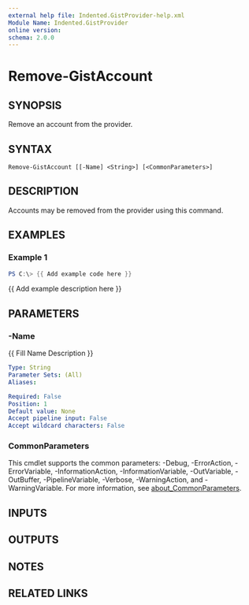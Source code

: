 ```yaml
---
external help file: Indented.GistProvider-help.xml
Module Name: Indented.GistProvider
online version:
schema: 2.0.0
---
```


# Remove-GistAccount

## SYNOPSIS
Remove an account from the provider.

## SYNTAX

```
Remove-GistAccount [[-Name] <String>] [<CommonParameters>]
```

## DESCRIPTION
Accounts may be removed from the provider using this command.

## EXAMPLES

### Example 1
```powershell
PS C:\> {{ Add example code here }}
```

{{ Add example description here }}

## PARAMETERS

### -Name
{{ Fill Name Description }}

```yaml
Type: String
Parameter Sets: (All)
Aliases:

Required: False
Position: 1
Default value: None
Accept pipeline input: False
Accept wildcard characters: False
```

### CommonParameters
This cmdlet supports the common parameters: -Debug, -ErrorAction, -ErrorVariable, -InformationAction, -InformationVariable, -OutVariable, -OutBuffer, -PipelineVariable, -Verbose, -WarningAction, and -WarningVariable. For more information, see [about_CommonParameters](http://go.microsoft.com/fwlink/?LinkID=113216).

## INPUTS

## OUTPUTS

## NOTES

## RELATED LINKS
